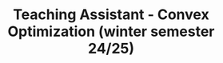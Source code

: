 ---
title: "Teaching Assistant - Convex Optimization (winter semester 24/25)"
collection: teaching
type: "Master's course"
venue: "Technical University of Munich"
---